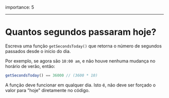 importance: 5

---

# Quantos segundos passaram hoje?

Escreva uma função `getSecondsToday()` que retorna o número de segundos passados desde o início do dia.

Por exemplo, se agora são `10:00 am`, e não houve nenhuma mudança no horário de verão, então:

```js
getSecondsToday() == 36000 // (3600 * 10)
```

A função deve funcionar em qualquer dia. Isto é, não deve ser forçado o valor para "hoje" diretamente no código.
